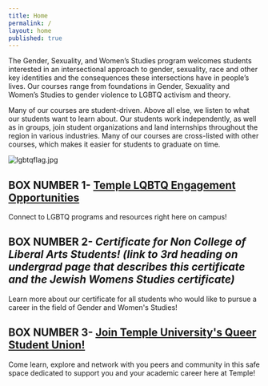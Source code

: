 ```yaml
---
title: Home
permalink: /
layout: home
published: true
---
```


The Gender, Sexuality, and Women’s Studies program welcomes students interested in an intersectional approach to gender, sexuality, race and other key identities and the consequences these intersections have in people’s lives. Our courses range from foundations in Gender, Sexuality and Women’s Studies to gender violence to LGBTQ activism and theory.

Many of our courses are student-driven. Above all else, we listen to what our students want to learn about. Our students work independently, as well as in groups, join student organizations and land internships throughout the region in various industries. Many of our courses are cross-listed with other courses, which makes it easier for students to graduate on time.

![lgbtqflag.jpg]({{site.baseurl}}/media/lgbtqflag.jpg)

## BOX NUMBER 1- [Temple LQBTQ Engagement Opportunities](http://wellness.temple.edu/gender-and-sexuality-inclusiveness)

Connect to LGBTQ programs and resources right here on campus! 

## BOX NUMBER 2- _**Certificate for Non College of Liberal Arts Students! (link to 3rd heading on undergrad page that describes this certificate and the Jewish Womens Studies certificate)**_

Learn more about our certificate for all students who would like to pursue a career in the field of Gender and Women's Studies! 

## BOX NUMBER 3- [Join Temple University's Queer Student Union!](https://temple.collegiatelink.net/organization/Queer_Student_Union)

Come learn, explore and network with you peers and community in this safe space dedicated to support you and your academic career here at Temple! 
